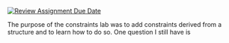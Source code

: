 [![Review Assignment Due Date](https://classroom.github.com/assets/deadline-readme-button-24ddc0f5d75046c5622901739e7c5dd533143b0c8e959d652212380cedb1ea36.svg)](https://classroom.github.com/a/s4t91Xap)


The purpose of the constraints lab was to add constraints derived from a structure and to learn how to do so. One question I still have is
